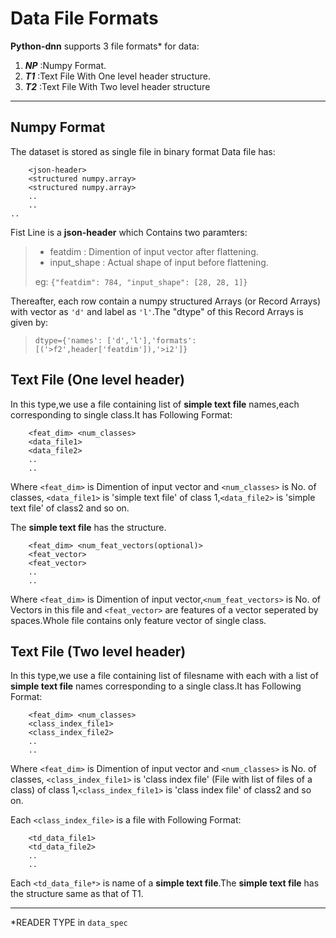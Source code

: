 Data File Formats
=================
**Python-dnn** supports 3 file formats* for data:

1. ***NP*** :Numpy Format.
2. ***T1*** :Text File With One level header structure.
3. ***T2*** :Text File With Two level header structure

-----------------------------------------------------------------

Numpy Format
-------------

The dataset is stored as single file in binary format
Data file has:

```
	<json-header>
	<structured numpy.array>
	<structured numpy.array>
	..
	..
..
```

Fist Line is a **json-header** which Contains two paramters:
> * featdim : Dimention of input vector after flattening.
> * input_shape : Actual shape of input before flattening.
>
> eg: ``{"featdim": 784, "input_shape": [28, 28, 1]}``

Thereafter, each row contain a numpy structured Arrays (or Record Arrays) with vector as `'d'` and label as  `'l'`.The "dtype" of this Record Arrays is given by:  
> ``dtype={'names': ['d','l'],'formats': [('>f2',header['featdim']),'>i2']}``

Text File (One level header)
-----------------------------
In this type,we use a file containing list of **simple text file** names,each corresponding to single class.It has Following Format:
```
	<feat_dim> <num_classes>
	<data_file1>
	<data_file2>
	..
	..
```
Where `<feat_dim>` is Dimention of input vector and `<num_classes>` is No. of classes, `<data_file1>` is 'simple text file' of class 1,`<data_file2>` is 'simple text file' of class2 and so on.

The **simple text file** has the structure.
```
	<feat_dim> <num_feat_vectors(optional)>
	<feat_vector>
	<feat_vector>
	..
	..
```
Where `<feat_dim>` is Dimention of input vector,`<num_feat_vectors>` is No. of Vectors in this file and 
`<feat_vector>` are features of a vector seperated by spaces.Whole file contains only feature vector of single class.

Text File (Two level header)
-----------------------------
In this type,we use a file containing list of filesname with each with a list of **simple text file** names corresponding to a single class.It has Following Format:
```
	<feat_dim> <num_classes>
	<class_index_file1>
	<class_index_file2>
	..
	..
```
Where `<feat_dim>` is Dimention of input vector and `<num_classes>` is No. of classes, `<class_index_file1>` is 'class index file' (File with list of files of a class) of class 1,`<class_index_file1>` is 'class index file' of class2 and so on.

Each `<class_index_file>` is a file with Following Format:
```
	<td_data_file1>
	<td_data_file2>
	..
	..
```
Each `<td_data_file*>` is name of a  **simple text file**.The **simple text file** has the structure same as that of T1.

------------------------------------------------------------------

*READER TYPE in `data_spec`
